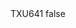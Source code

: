 <?xml version="1.0" encoding="UTF-8"?>
<CustomMetadata xmlns="http://soap.sforce.com/2006/04/metadata">
    <label>TXU641</label>
    <protected>false</protected>
</CustomMetadata>
